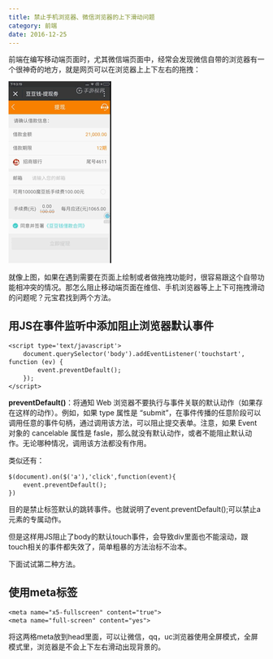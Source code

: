 ```yaml
---
title: 禁止手机浏览器、微信浏览器的上下滑动问题
category: 前端
date: 2016-12-25
---
```


前端在编写移动端页面时，尤其微信端页面中，经常会发现微信自带的浏览器有一个很神奇的地方，就是网页可以在浏览器上上下左右的拖拽：

![](/assets/images/gif1.gif)

就像上图，如果在遇到需要在页面上绘制或者做拖拽功能时，很容易跟这个自带功能相冲突的情况。那怎么阻止移动端页面在维信、手机浏览器等上上下可拖拽滑动的问题呢？元宝君找到两个方法。

<!-- more -->

## 用JS在事件监听中添加阻止浏览器默认事件

```
<script type='text/javascript'>
	document.querySelector('body').addEventListener('touchstart', function (ev) {
	    event.preventDefault();
	});
</script>
```

**preventDefault()**：将通知 Web 浏览器不要执行与事件关联的默认动作（如果存在这样的动作）。例如，如果 type 属性是 “submit”，在事件传播的任意阶段可以调用任意的事件句柄，通过调用该方法，可以阻止提交表单。注意，如果 Event 对象的 cancelable 属性是 fasle，那么就没有默认动作，或者不能阻止默认动作。无论哪种情况，调用该方法都没有作用。

类似还有：

```
$(document).on($('a'),'click',function(event){
    event.preventDefault();    
})
```

目的是禁止标签<a>默认的跳转事件。也就说明了event.preventDefault();可以禁止a元素的专属动作。

但是这样用JS阻止了body的默认touch事件，会导致div里面也不能滚动，跟touch相关的事件都失效了，简单粗暴的方法治标不治本。

下面试试第二种方法。

## 使用meta标签

```
<meta name="x5-fullscreen" content="true">
<meta name="full-screen" content="yes">
```

将这两格meta放到head里面，可以让微信，qq，uc浏览器使用全屏模式，全屏模式里，浏览器是不会上下左右滑动出现背景的。